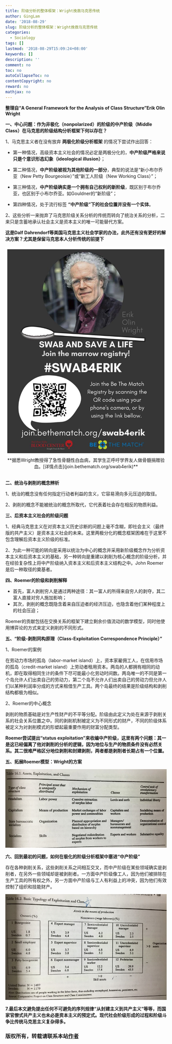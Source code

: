```yaml
---
title: 阶级分析的整体框架：Wright挽救马克思传统
author: GingLam
date: '2018-08-29'
slug: 阶级分析的整体框架：Wright挽救马克思传统
categories:
  - Sociology
tags: []
lastmod: '2018-08-29T15:09:24+08:00'
keywords: []
description: ''
comment: no
toc: no
autoCollapseToc: no
contentCopyright: no
reward: no
mathjax: no
---
```


**整理自“A General Framework for the Analysis of Class Structure”Erik Olin Wright**

**一、中心问题：作为非极化（nonpolarized）的阶级的中产阶级（Middle Class）在马克思的阶级结构分析框架下何以存在？**

1、马克思主义者在没有放弃 **两极化阶级分析框架** 的情况下尝试作出回答：

- 第一种情况，高级资本主义社会的情况必定是两极分化的，**中产阶级严格来说只是个意识形态幻象（ideological illusion）**；

- 第二种情况，**中产阶级被视为其他阶级的一部分**，典型的说法是“新小布尔乔亚（New Petty Bourgeoisie）”或“新工人阶级（New Working Class）”；

- 第三种情况，**中产阶级确实是一个拥有自己权利的新阶级**，既区别于布尔乔亚，也区别于小布尔乔亚。如Gouldner的“新阶级”；

- 第四种情况，处于流行标签 **“中产阶级”下的社会位置并没有一个实体**。

2、这些分析一来抛弃了马克思阶级关系分析的传统而转向了统治关系的分析，二来只是含蓄地承认社会主义是资本主义的唯一可能替代方案。

**这是Dalf Dahrendorf等美国马克思主义社会学家的办法，此外还有没有更好的解决方案？尤其是保留马克思本人分析传统的前提下**

<div align=center><img src="https://raw.githubusercontent.com/GingLam/Storage/master/Wright.png"></div>

<div align=center>**据悉Wright教授得了急性骨髓性白血病，其学生正呼吁学界友人做骨髓捐赠验血。[详情点击](join.bethematch.org/swab4erik)**</div></br>



<!--more-->

**二、统治与剥削的概念辨析**

1、统治的概念没有任何指定行动者利益的含义，它容易滑向多元压迫的取径。

2、剥削的概念不能被统治的概念所取代，它代表着社会存在相反的物质利益。

**三、后资本主义社会的阶级问题**

1、经典马克思主义在对资本主义历史诊断的问题上毫不含糊，即社会主义（最终版的共产主义）是资本主义社会的未来。这里两极分化的概念框架困难在于这里不包含理解后资本主义阶级的标准。

2、为此一种可能的转向是采用以统治为中心的概念并采用新阶级概念作为分析资本主义和后资本主义的基础，另一种转向是重建以剥削为核心概念的阶级分析，并在经验复杂性上将中产阶级纳入资本主义和后资本主义结构之中。John Roemer是后一种取径的奠基者。

**四、Roemer的阶级和剥削解释**

- 首先，富人剥削穷人是通过两种途径：其一富人的所得来自穷人的剥夺，其二富人直接对穷人施加影响；
- 其次，剥削的概念既隐含着来自压迫者的经济压迫，也隐含着他们某种程度上的社会压迫；

Roemer的贡献包括在交换关系的框架下建立剩余价值流动的数学模型，同时他使用博弈论的方式来定义剥削的不同形式。

**五、“阶级-剥削同构原理（Class-Exploitation Correspondence Principle）”**

1、Roemer的案例

在劳动力市场的孤岛（labor-market island）上，资本家雇佣工人，在信用市场的孤岛（credit-market island）上劳动者租用资本。两岛的人都拥有相同的动机，即在取得相同生计的条件下尽可能最小化劳动时间数。两岛唯一的不同是第一个岛允许人们出卖自己的劳动力，第二个岛不允许人们出卖自己的劳动力但允许人们以某种利润率分成的方式来租借生产工具。两个岛最终的结果是阶级结构和剥削结构都极为相似。

2、Roemer的中心概念

剥削的物质基础是对生产性财产的不平等分配。阶级由此定义为处在来源于剥削关系的社会关系位置之中。同的剥削机制被定义为不同形式的财产，不同的阶级体系被定义为对剥削模式的形塑起最重要作用的财富分配类型。

**Roemer尝试提出“status exploitation”来收编中产阶级，这里有两个问题：其一是这已经偏离了他对剥削的分析的逻辑，因为地位与生产的物质条件没有必然关系。其二很难严格区分地位剥削和封建剥削，两者都是剥削者长期占有一个位置。**

**五、拓展Roemer模型：Wright的方案**

<div align=center><img src="https://raw.githubusercontent.com/GingLam/Storage/master/Wright2.png"></div>


**六、回到最初的问题，如何在极化的阶级分析框架中塞进“中产阶级”**

存在各种剥削关系，这些剥削关系之间相互交叉，而中产阶级在某些领域确实是剥削者，在另外一些领域却是被剥削者。一方面中产阶级像工人，因为他们被排除在生产工具的所有权之外，另一方面中产阶级与工人有利益上的冲突，因为他们有效控制了组织和技能财产。

<div align=center><img src="https://raw.githubusercontent.com/GingLam/Storage/master/Wright3.png"></div>

**7.最后本文避免提出任何不可避免的序列规律“从封建主义到共产主义”等等，而国家官僚式共产主义也未必是资本主义的预定式。现代社会阶级形成的过程和阶级斗争比传统马克思主义复杂得多。**



### 版权所有，转载请联系本站[作者](mailto:linj83@mail2.sysu.edu.cn)
